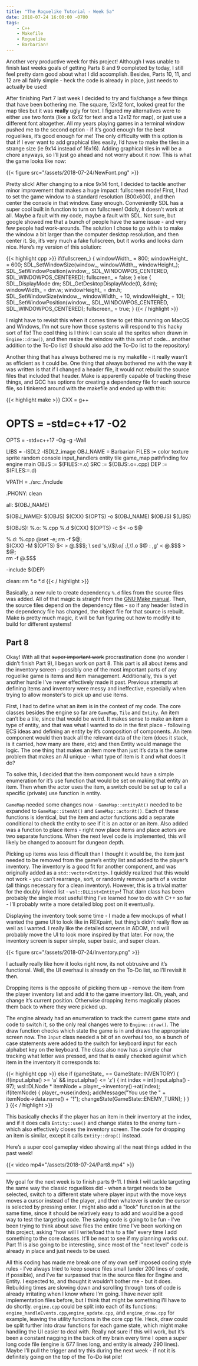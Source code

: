 ```yaml
---
title: "The Roguelike Tutorial - Week 5a"
date: 2018-07-24 16:00:00 -0700
tags:
    - C++
    - Makefile
    - Roguelike
    - Barbarian!
---
```


Another very productive week for this project! Although I was unable to
finish last weeks goals of getting Parts 8 and 9 completed by today, I
still feel pretty darn good about what I did accomplish. Besides, Parts
10, 11, and 12 are all fairly simple - heck the code is already in
place, just needs to actually be used!

After finishing Part 7 last week I decided to try and fix/change a few
things that have been bothering me. The square, 12x12 font, looked great
for the map tiles but it was **really** ugly for text. I figured my
alternatives were to either use two fonts (like a 6x12 for text and a
12x12 for map), or just use a different font altogether. All my years
playing games in a terminal window pushed me to the second option - if
it’s good enough for the best roguelikes, it’s good enough for me! The
only difficulty with this option is that if I ever want to add graphical
tiles easily, I’d have to make the tiles in a strange size (ie 9x14
instead of 16x16). Adding graphical tiles in will be a chore anyways, so
I’ll just go ahead and not worry about it now. This is what the game
looks like now:

{{< figure src="/assets/2018-07-24/NewFont.png" >}}

Pretty slick! After changing to a nice 9x14 font, I decided to tackle
another minor improvement that makes a huge impact: fullscreen mode!
First, I had to set the game window to a standard resolution (800x600),
and then center the console in that window. Easy enough. Conveniently
SDL has a super cool built in function to turn on fullscreen! Oddly, it
doesn’t work at all. Maybe a fault with my code, maybe a fault with SDL.
Not sure, but google showed me that a bunch of people have the same
issue - and very few people had work-arounds. The solution I chose to go
with is to make the window a bit larger than the computer desktop
resolution, and then center it. So, it’s very much a fake fullscreen,
but it works and looks darn nice. Here’s my version of this solution:

{{< highlight cpp >}}
if(fullscreen_)
{
            windowWidth_ = 800;
            windowHeight_ = 600;
            SDL_SetWindowSize(window_, windowWidth_, windowHeight_);
            SDL_SetWindowPosition(window_, SDL_WINDOWPOS_CENTERED, SDL_WINDOWPOS_CENTERED);
            fullscreen_ = false;
        }
        else
        {
            SDL_DisplayMode dm;
            SDL_GetDesktopDisplayMode(0, &dm);
            windowWidth_ = dm.w;
            windowHeight_ = dm.h;
            SDL_SetWindowSize(window_, windowWidth_ + 10, windowHeight_ + 10);
            SDL_SetWindowPosition(window_, SDL_WINDOWPOS_CENTERED, SDL_WINDOWPOS_CENTERED);
            fullscreen_ = true;
        }
{{< / highlight >}}

I might have to revisit this when it comes time to get this running on
MacOS and Windows, I’m not sure how those systems will respond to this
hacky sort of fix! The cool thing is I think I can scale all the sprites
when drawn in `Engine::draw()`, and then resize the window with this
sort of code... another addition to the To-Do list! (I should also add
the To-Do list to the repository)

Another thing that has always bothered me is my makefile - it really
wasn’t as efficient as it could be. One thing that always bothered me
with the way it was written is that if I changed a header file, it would
not rebuild the source files that included that header. Make is
apparently capable of tracking these things, and GCC has options for
creating a dependency file for each source file, so I tinkered around
with the makefile and ended up with this:

{{< highlight make >}}
CXX = g++
# OPTS = -std=c++17 -O2
OPTS = -std=c++17 -Og -g -Wall

LIBS = -lSDL2 -lSDL2_image
OBJ_NAME = Barbarian
FILES := color texture sprite random console input_handlers entity tile game_map pathfinding fov engine main
OBJS := $(FILES:=.o)
SRC := $(OBJS:.o=.cpp)
DEP := $(FILES:=.d)

VPATH = ./src:./include

.PHONY: clean

all: $(OBJ_NAME)

$(OBJ_NAME): $(OBJS)
	$(CXX) $(OPTS) -o $(OBJ_NAME) $(OBJS) $(LIBS)

$(OBJS): %.o: %.cpp %.d
	$(CXX) $(OPTS) -c $< -o $@

%.d: %.cpp
	@set -e; rm -f $@; \
	$(CXX) -M $(OPTS) $< > $@.$$$$; \
	sed 's,\($*\)\.o[ :]*,\1.o $@ : ,g' < $@.$$$$ > $@; \
	rm -f $@.$$$$

-include $(DEP)

clean:
	rm *.o *.d
{{< / highlight >}}

Basically, a new rule to create dependency `%.d` files from the source
files was added. All of that magic is straight from the [GNU Make
manual](https://www.gnu.org/software/make/manual/html_node/Automatic-Prerequisites.html#Automatic-Prerequisites).
Then, the source files depend on the dependency files - so if any header
listed in the dependency file has changed, the object file for that
source is rebuilt. Make is pretty much magic, it will be fun figuring
out how to modify it to build for different systems!

## Part 8

Okay! With all that ~~super important work~~ procrastination done (no
wonder I didn’t finish Part 9), I began work on part 8. This part is all
about items and the inventory screen - possibly one of the most
important parts of any roguelike game is items and item management.
Additionally, this is yet another hurdle I’ve never effectively made it
past. Previous attempts at defining items and inventory were messy and
ineffective, especially when trying to allow monster’s to pick up and
use items.

First, I had to define what an item is in the context of my code. The
core classes besides the engine so far are `GameMap`, `Tile` and
`Entity`. An item can’t be a tile, since that would be weird. It makes
sense to make an item a type of entity, and that was what I wanted to do
in the first place - following ECS ideas and defining an entity by it’s
composition of components. An item component would then track all the
relevant data of the item (does it stack, is it carried, how many are
there, etc) and then Entity would manage the logic. The one thing that
makes an item more than just it’s data is the same problem that makes an
AI unique - what type of item is it and what does it do?

To solve this, I decided that the item component would have a simple
enumeration for it’s use function that would be set on making that
entity an item. Then when the actor uses the item, a switch could be set
up to call a specific (private) use function in entity.

`GameMap` needed some changes now - `GameMap::entityAt()` needed to be
expanded to `GameMap::itemAt()` and `GameMap::actorAt()`. Each of these
functions is identical, but the item and actor functions add a separate
conditional to check the entity to see if it is an actor or an item.
Also added was a function to place items - right now place items and
place actors are two separate functions. When the next level code is
implemented, this will likely be changed to account for dungeon depth.

Picking up items was less difficult than I thought it would be, the item
just needed to be removed from the game’s entity list and added to the
player’s inventory. The inventory is a good fit for another component,
and was originally added as a `std::vector<Entity>`. I quickly realized
that this would not work - you can’t rearrange, sort, or randomly remove
parts of a vector (all things necessary for a clean inventory). However,
this is a trivial matter for the doubly linked list -
`wsl::DLList<Entity>`! That darn class has been probably the single most
useful thing I’ve learned how to do with C++ so far - I’ll probably
write a more detailed blog post on it eventually.

Displaying the inventory took some time - I made a few mockups of what I
wanted the game UI to look like in REXpaint, but thing’s didn’t really
flow as well as I wanted. I really like the detailed screens in ADOM,
and will probably move the UI to look more inspired by that later. For
now, the inventory screen is super simple, super basic, and super clean.

{{< figure src="/assets/2018-07-24/Inventory.png" >}}

I actually really like how it looks right now, its not obtrusive and
it’s functional. Well, the UI overhaul is already on the To-Do list, so
I’ll revisit it then.

Dropping items is the opposite of picking them up - remove the item from
the player inventory list and add it to the game inventory list. Oh,
yeah, and change it’s current position. Otherwise dropping items
magically places them back to where they were picked up.

The engine already had an enumeration to track the current game state
and code to switch it, so the only real changes were to
`Engine::draw()`. The draw function checks which state the game is in
and draws the appropriate screen now. The `Input` class needed a bit of
an overhaul too, so a bunch of case statements were added to the switch
for keyboard input for each alphabet key on the keyboard. The class also
now has a simple char tracking what letter was pressed, and that is
easily checked against which item in the inventory it corresponds to:

{{< highlight cpp >}}
else if (gameState_ == GameState::INVENTORY)
    {
        if(input.alpha() >= 'a' && input.alpha() <= 'z')
        {
            int index = int(input.alpha() - 97);
            wsl::DLNode<Entity> * itemNode = player_->inventory()->at(index);
            if(itemNode)
            {
                player_->use(index);
                addMessage("You use the " + itemNode->data.name() + "!");
                changeState(GameState::ENEMY_TURN);
            }
        }
    }
{{< / highlight >}}

This basically checks if the player has an item in their inventory at
the index, and if it does calls `Entity::use()` and change states to the
enemy turn - which also effectively closes the inventory screen. The
code for dropping an item is similar, except it calls `Entity::drop()`
instead.

Here’s a super cool gameplay video showing all the neat things added in
the past week!

{{< video mp4="/assets/2018-07-24/Part8.mp4" >}}

---

My goal for the next week is to finish parts 9-11. I think I will tackle
targeting the same way the classic roguelikes did - when a target needs
to be selected, switch to a different state where player input with the
move keys moves a cursor instead of the player, and then whatever is
under the cursor is selected by pressing enter. I might also add a
"look" function in at the same time, since it should be relatively easy
to add and would be a good way to test the targeting code.  The saving
code is going to be fun - I've been trying to think about save files the
entire time I've been working on this project, asking "how will I
write/load this to a file" every time I add something to the core
classes. It'll be neat to see if my planning works out. Part 11 is also
going to be interesting, since most of the "next level" code is already
in place and just needs to be used.

All this coding has made me break one of my own self imposed coding
style rules - I’ve always tried to keep source files small (under 200
lines of code, if possible), and I’ve far surpassed that in the source
files for Engine and Entity. I expected to, and thought it wouldn’t
bother me - but it does. Rebuilding times are slowing down and scrolling
through tons of code is already irritating when I know where I’m going.
I have never split implementation files before, but I think that might
be something I’ll have to do shortly. `engine.cpp` could be split into
each of its functions: `engine_handleEvents.cpp`,`engine_update.cpp`,
and `engine_draw.cpp` for example, leaving the utility functions in the
core cpp file. Heck, draw could be split further into draw functions for
each game state, which might make handling the UI easier to deal with.
Really not sure if this will work, but it’s been a constant nagging in
the back of my brain every time I open a super long code file (engine is
677 lines long, and entity is already 290 lines). Maybe I’ll pull the
trigger and try this during the next week - if not it is definitely
going on the top of the To-Do ~~list~~ pile!


